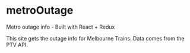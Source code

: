 # metroOutage
Metro outage info - Built with React + Redux

This site gets the outage info for Melbourne Trains. Data comes from the PTV API. 
